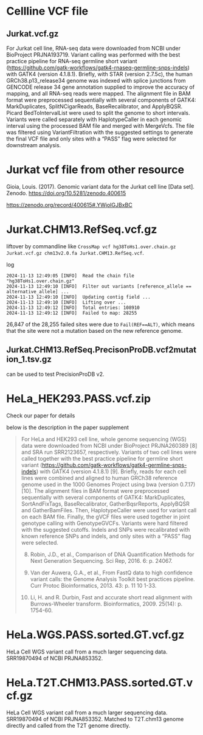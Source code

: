 # Cellline VCF file

## Jurkat.vcf.gz

For Jurkat cell line, RNA-seq data were downloaded from NCBI under BioProject PRJNA193719. Variant calling was performed with the best practice pipeline for RNA-seq germline short variant (https://github.com/gatk-workflows/gatk4-rnaseq-germline-snps-indels) with GATK4 (version 4.1.8.1). Briefly, with STAR (version 2.7.5c), the human GRCh38.p13_release34 genome was indexed with splice junctions from GENCODE release 34 gene annotation supplied to improve the accuracy of mapping, and all RNA-seq reads were mapped. The alignment file in BAM format were preprocessed sequentially with several components of GATK4: MarkDuplicates, SplitNCigarReads, BaseRecalibrator, and ApplyBQSR. Picard BedToIntervalList were used to split the genome to short intervals. Variants were called separately with HaplotypeCaller in each genomic interval using the processed BAM file and merged with MergeVcfs. The file was filtered using VariantFiltration with the suggested settings to generate the final VCF file and only sites with a “PASS” flag were selected for downstream analysis.

# Jurkat vcf file from other resource
Gioia, Louis. (2017). Genomic variant data for the Jurkat cell line [Data set]. Zenodo. https://doi.org/10.5281/zenodo.400615

https://zenodo.org/record/400615#.YWjoIGJBxBC


# Jurkat.CHM13.RefSeq.vcf.gz
liftover by commandline like `CrossMap vcf hg38ToHs1.over.chain.gz Jurkat.vcf.gz chm13v2.0.fa Jurkat.CHM13.RefSeq.vcf`. 

log 
```
2024-11-13 12:49:05 [INFO]  Read the chain file "hg38ToHs1.over.chain.gz"
2024-11-13 12:49:10 [INFO]  Filter out variants [reference_allele == alternative_allele] ...
2024-11-13 12:49:10 [INFO]  Updating contig field ...
2024-11-13 12:49:10 [INFO]  Lifting over ...
2024-11-13 12:49:12 [INFO]  Total entries: 108910
2024-11-13 12:49:12 [INFO]  Failed to map: 28255
```
26,847 of the 28,255 failed sites were due to `Fail(REF==ALT)`, which means that the site were not a mutation based on the new reference genome.

## Jurkat.CHM13.RefSeq.PrecisonProDB.vcf2mutation_1.tsv.gz

can be used to test PrecisionProDB v2.

# HeLa_HEK293.PASS.vcf.zip

Check our paper for details

below is the description in the paper supplement
  > For HeLa and HEK293 cell line, whole genome sequencing (WGS) data were downloaded from NCBI under BioProject PRJNA260389 [8] and SRA run SRR2123657, respectively. Variants of two cell lines were called together with the best practice pipeline for germline short variant (https://github.com/gatk-workflows/gatk4-germline-snps-indels) with GATK4 (version 4.1.8.1) [9]. Briefly, reads for each cell lines were combined and aligned to human GRCh38 reference genome used in the 1000 Genomes Project using bwa (version 0.7.17) [10]. The alignment files in BAM format were preprocessed sequentially with several components of GATK4: MarkDuplicates, SortAndFixTags, BaseRecalibrator, GatherBqsrReports, ApplyBQSR and GatherBamFiles. Then, HaplotypeCaller were used for variant call on each BAM file. Finally, the gVCF files were used together in joint genotype calling with GenotypeGVCFs. Variants were hard filtered with the suggested cutoffs. Indels and SNPs were recalibrated with known reference SNPs and indels, and only sites with a “PASS” flag were selected.
> 
> 8.	Robin, J.D., et al., Comparison of DNA Quantification Methods for Next Generation Sequencing. Sci Rep, 2016. 6: p. 24067.
> 
> 9.	Van der Auwera, G.A., et al., From FastQ data to high confidence variant calls: the Genome Analysis Toolkit best practices pipeline. Curr Protoc Bioinformatics, 2013. 43: p. 11 10 1-33.
> 
> 10.	Li, H. and R. Durbin, Fast and accurate short read alignment with Burrows-Wheeler transform. Bioinformatics, 2009. 25(14): p. 1754-60.

# HeLa.WGS.PASS.sorted.GT.vcf.gz
HeLa Cell WGS variant call from a much larger sequencing data. SRR19870494 of NCBI PRJNA853352.

# HeLa.T2T.CHM13.PASS.sorted.GT.vcf.gz
HeLa Cell WGS variant call from a much larger sequencing data. SRR19870494 of NCBI PRJNA853352. Matched to T2T.chm13 genome directly and called from the T2T genome directly.

